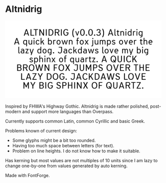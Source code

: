 # Altnidrig

![Specimen 0 0 3](https://github.com/Scratchbin/Altnidrig/blob/main/Specimen%200.0.3.png)


Inspired by FHWA's Highway Gothic. Altnidrig is made rather polished, post-modern and support more languages than Overpass.

Currently supports common Latin, common Cyrillic and basic Greek.

Problems known of current design:

- Some glyphs might be a bit too rounded.
- Having too much space between letters (for text).
- Problem on line heights. I do not know how to make it suitable.

Has kerning but most values are not multiples of 10 units since I am lazy to change one-by-one from values generated by auto kerning.

Made with FontForge.
